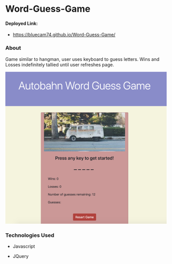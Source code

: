 # Word-Guess-Game

#### Deployed Link:
* https://bluecam74.github.io/Word-Guess-Game/

### About

Game similar to hangman, user uses keyboard to guess letters. Wins and Losses indefinitely tallied until user refreshes page. 

<p align="center"><img src="./assets/images/WordGussScrnSht.png" alt="Word Guess Preview" width="675"></p>


### Technologies Used

* Javascript

* JQuery
